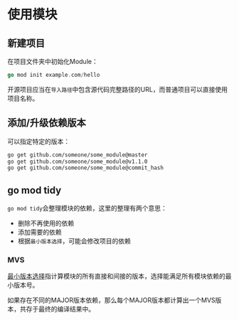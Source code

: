 # 使用模块

## 新建项目

在项目文件夹中初始化Module：

```go
go mod init example.com/hello
```

开源项目应当在`导入路径`中包含源代码完整路径的URL，而普通项目可以直接使用项目名称。

## 添加/升级依赖版本

可以指定特定的版本：

```bash
go get github.com/someone/some_module@master
go get github.com/someone/some_module@v1.1.0
go get github.com/someone/some_module@commit_hash
```

## go mod tidy

`go mod tidy`会整理模块的依赖，这里的整理有两个意思：

- 删除不再使用的依赖
- 添加需要的依赖
- 根据`最小版本选择`，可能会修改项目的依赖

### MVS

[最小版本选择](https://go.dev/ref/mod#minimal-version-selection)指计算模块的所有直接和间接的版本，选择能满足所有模块依赖的最小版本号。

如果存在不同的MAJOR版本依赖，那么每个MAJOR版本都计算出一个MVS版本，共存于最终的编译结果中。
